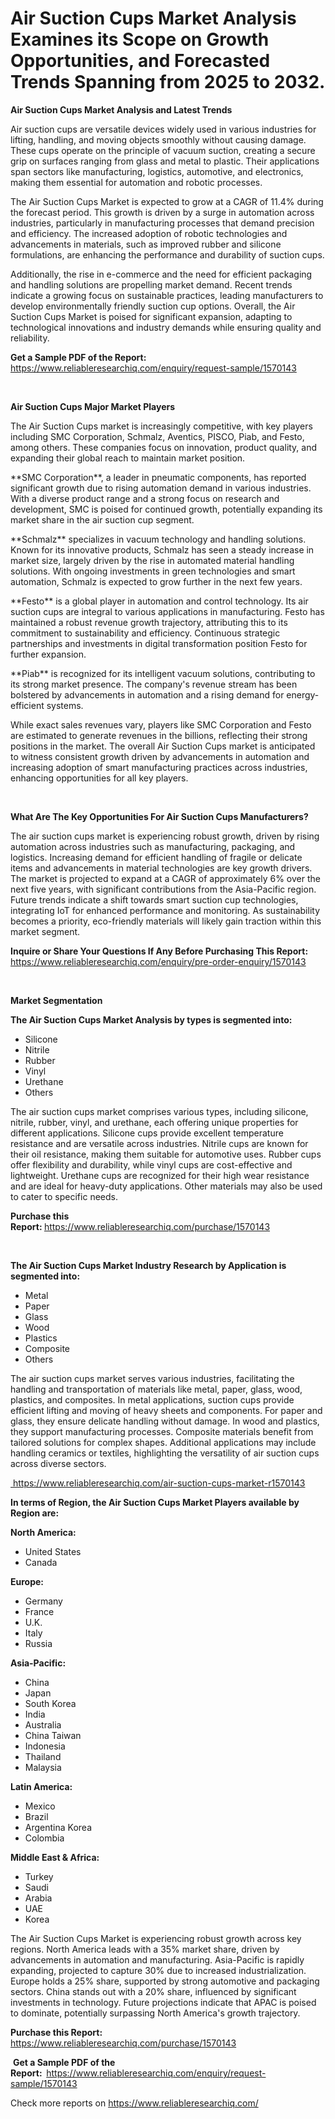 <p><h1>Air Suction Cups Market Analysis Examines its Scope on Growth Opportunities, and Forecasted Trends Spanning from 2025 to 2032.</h1></p><p><strong>Air Suction Cups Market Analysis and Latest Trends</strong></p>
<p><p>Air suction cups are versatile devices widely used in various industries for lifting, handling, and moving objects smoothly without causing damage. These cups operate on the principle of vacuum suction, creating a secure grip on surfaces ranging from glass and metal to plastic. Their applications span sectors like manufacturing, logistics, automotive, and electronics, making them essential for automation and robotic processes.</p><p>The Air Suction Cups Market is expected to grow at a CAGR of 11.4% during the forecast period. This growth is driven by a surge in automation across industries, particularly in manufacturing processes that demand precision and efficiency. The increased adoption of robotic technologies and advancements in materials, such as improved rubber and silicone formulations, are enhancing the performance and durability of suction cups.</p><p>Additionally, the rise in e-commerce and the need for efficient packaging and handling solutions are propelling market demand. Recent trends indicate a growing focus on sustainable practices, leading manufacturers to develop environmentally friendly suction cup options. Overall, the Air Suction Cups Market is poised for significant expansion, adapting to technological innovations and industry demands while ensuring quality and reliability.</p></p>
<p><strong>Get a Sample PDF of the Report:&nbsp;</strong> <a href="https://www.reliableresearchiq.com/enquiry/request-sample/1570143?utm_campaign=2243&utm_medium=2&utm_source=Github&utm_content=ia&utm_term=18022025&utm_id=air-suction-cups">https://www.reliableresearchiq.com/enquiry/request-sample/1570143</a></p>
<p>&nbsp;</p>
<p><strong>Air Suction Cups Major Market Players</strong></p>
<p><p>The Air Suction Cups market is increasingly competitive, with key players including SMC Corporation, Schmalz, Aventics, PISCO, Piab, and Festo, among others. These companies focus on innovation, product quality, and expanding their global reach to maintain market position.</p><p>**SMC Corporation**, a leader in pneumatic components, has reported significant growth due to rising automation demand in various industries. With a diverse product range and a strong focus on research and development, SMC is poised for continued growth, potentially expanding its market share in the air suction cup segment.</p><p>**Schmalz** specializes in vacuum technology and handling solutions. Known for its innovative products, Schmalz has seen a steady increase in market size, largely driven by the rise in automated material handling solutions. With ongoing investments in green technologies and smart automation, Schmalz is expected to grow further in the next few years.</p><p>**Festo** is a global player in automation and control technology. Its air suction cups are integral to various applications in manufacturing. Festo has maintained a robust revenue growth trajectory, attributing this to its commitment to sustainability and efficiency. Continuous strategic partnerships and investments in digital transformation position Festo for further expansion.</p><p>**Piab** is recognized for its intelligent vacuum solutions, contributing to its strong market presence. The company's revenue stream has been bolstered by advancements in automation and a rising demand for energy-efficient systems. </p><p>While exact sales revenues vary, players like SMC Corporation and Festo are estimated to generate revenues in the billions, reflecting their strong positions in the market. The overall Air Suction Cups market is anticipated to witness consistent growth driven by advancements in automation and increasing adoption of smart manufacturing practices across industries, enhancing opportunities for all key players.</p></p>
<p>&nbsp;</p>
<p><strong>What Are The Key Opportunities For Air Suction Cups Manufacturers?</strong></p>
<p><p>The air suction cups market is experiencing robust growth, driven by rising automation across industries such as manufacturing, packaging, and logistics. Increasing demand for efficient handling of fragile or delicate items and advancements in material technologies are key growth drivers. The market is projected to expand at a CAGR of approximately 6% over the next five years, with significant contributions from the Asia-Pacific region. Future trends indicate a shift towards smart suction cup technologies, integrating IoT for enhanced performance and monitoring. As sustainability becomes a priority, eco-friendly materials will likely gain traction within this market segment.</p></p>
<p><strong>Inquire or Share Your Questions If Any Before Purchasing This Report:</strong> <a href="https://www.reliableresearchiq.com/enquiry/pre-order-enquiry/1570143?utm_campaign=2243&utm_medium=2&utm_source=Github&utm_content=ia&utm_term=18022025&utm_id=air-suction-cups">https://www.reliableresearchiq.com/enquiry/pre-order-enquiry/1570143</a></p>
<p>&nbsp;</p>
<p><strong>Market Segmentation</strong></p>
<p><strong>The Air Suction Cups Market Analysis by types is segmented into:</strong></p>
<p><ul><li>Silicone</li><li>Nitrile</li><li>Rubber</li><li>Vinyl</li><li>Urethane</li><li>Others</li></ul></p>
<p><p>The air suction cups market comprises various types, including silicone, nitrile, rubber, vinyl, and urethane, each offering unique properties for different applications. Silicone cups provide excellent temperature resistance and are versatile across industries. Nitrile cups are known for their oil resistance, making them suitable for automotive uses. Rubber cups offer flexibility and durability, while vinyl cups are cost-effective and lightweight. Urethane cups are recognized for their high wear resistance and are ideal for heavy-duty applications. Other materials may also be used to cater to specific needs.</p></p>
<p><strong>Purchase this Report:&nbsp;</strong><a href="https://www.reliableresearchiq.com/purchase/1570143?utm_campaign=2243&utm_medium=2&utm_source=Github&utm_content=ia&utm_term=18022025&utm_id=air-suction-cups">https://www.reliableresearchiq.com/purchase/1570143</a></p>
<p>&nbsp;</p>
<p><strong>The Air Suction Cups Market Industry Research by Application is segmented into:</strong></p>
<p><ul><li>Metal</li><li>Paper</li><li>Glass</li><li>Wood</li><li>Plastics</li><li>Composite</li><li>Others</li></ul></p>
<p><p>The air suction cups market serves various industries, facilitating the handling and transportation of materials like metal, paper, glass, wood, plastics, and composites. In metal applications, suction cups provide efficient lifting and moving of heavy sheets and components. For paper and glass, they ensure delicate handling without damage. In wood and plastics, they support manufacturing processes. Composite materials benefit from tailored solutions for complex shapes. Additional applications may include handling ceramics or textiles, highlighting the versatility of air suction cups across diverse sectors.</p></p>
<p><a href="https://www.reliableresearchiq.com/air-suction-cups-market-r1570143?utm_campaign=2243&utm_medium=2&utm_source=Github&utm_content=ia&utm_term=18022025&utm_id=air-suction-cups">&nbsp;https://www.reliableresearchiq.com/air-suction-cups-market-r1570143</a></p>
<p><strong>In terms of Region, the Air Suction Cups Market Players available by Region are:</strong></p>
<p>
    <p> <strong> North America: </strong>
        <ul>
            <li>United States</li>
            <li>Canada</li>
        </ul>
        </p> 
    <p> <strong> Europe: </strong>
        <ul>
            <li>Germany</li>
            <li>France</li>
            <li>U.K.</li>
            <li>Italy</li>
            <li>Russia</li>
        </ul>
        </p> 
    <p> <strong> Asia-Pacific: </strong>
        <ul>
            <li>China</li>
            <li>Japan</li>
            <li>South Korea</li>
            <li>India</li>
            <li>Australia</li>
            <li>China Taiwan</li>
            <li>Indonesia</li>
            <li>Thailand</li>
            <li>Malaysia</li>
        </ul>
        </p> 
    <p> <strong> Latin America: </strong>
        <ul>
            <li>Mexico</li>
            <li>Brazil</li>
            <li>Argentina Korea</li>
            <li>Colombia</li>
        </ul>
        </p> 
    <p> <strong> Middle East & Africa: </strong>
        <ul>
            <li>Turkey</li>
            <li>Saudi</li>
            <li>Arabia</li>
            <li>UAE</li>
            <li>Korea</li>
        </ul>
    </p>
    </p>
<p><p>The Air Suction Cups Market is experiencing robust growth across key regions. North America leads with a 35% market share, driven by advancements in automation and manufacturing. Asia-Pacific is rapidly expanding, projected to capture 30% due to increased industrialization. Europe holds a 25% share, supported by strong automotive and packaging sectors. China stands out with a 20% share, influenced by significant investments in technology. Future projections indicate that APAC is poised to dominate, potentially surpassing North America's growth trajectory.</p></p>
<p><strong>Purchase this Report: </strong><a href="https://www.reliableresearchiq.com/purchase/1570143?utm_campaign=2243&utm_medium=2&utm_source=Github&utm_content=ia&utm_term=18022025&utm_id=air-suction-cups">https://www.reliableresearchiq.com/purchase/1570143</a></p>
<p>&nbsp;<strong>Get a Sample PDF of the Report:&nbsp;&nbsp;</strong><a href="https://www.reliableresearchiq.com/enquiry/request-sample/1570143?utm_campaign=2243&utm_medium=2&utm_source=Github&utm_content=ia&utm_term=18022025&utm_id=air-suction-cups">https://www.reliableresearchiq.com/enquiry/request-sample/1570143</a></p>
<p><strong></strong></p>
<p>Check more reports on <a href="https://www.reliableresearchiq.com/?utm_campaign=2243&utm_medium=2&utm_source=Github&utm_content=ia&utm_term=18022025&utm_id=air-suction-cups">https://www.reliableresearchiq.com/</a></p>